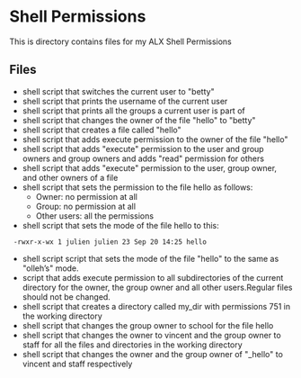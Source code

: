 # Shell Permissions

This is directory contains files for my ALX Shell Permissions

## Files

* shell script that switches the current user to "betty"
* shell script that prints the username of the current user
* shell script that prints all the groups a current user is part of
* shell script that changes the owner of the file "hello" to "betty"
* shell script that creates a file called "hello"
* shell script that adds execute permission to the owner of the file "hello"
* shell script that adds "execute" permission to the user and group owners and group owners and adds "read" permission for others
* shell script that adds "execute" permission to the user, group owner, and other owners of a file
* shell script that sets the permission to the file hello as follows:
	* Owner: no permission at all
	* Group: no permission at all
	* Other users: all the permissions
* shell script that sets the mode of the file hello to this:
```
 -rwxr-x-wx 1 julien julien 23 Sep 20 14:25 hello
```
* shell script script that sets the mode of the file "hello" to the same as "olleh’s" mode.
* script that adds execute permission to all subdirectories of the current directory for the owner, the group owner and all other users.Regular files should not be changed.
* shell script that creates a directory called my_dir with permissions 751 in the working directory
* shell script that changes the group owner to school for the file hello
* shell script that changes the owner to vincent and the group owner to staff for all the files and directories in the working directory
* shell script that changes the owner and the group owner of "\_hello" to vincent and staff respectively
